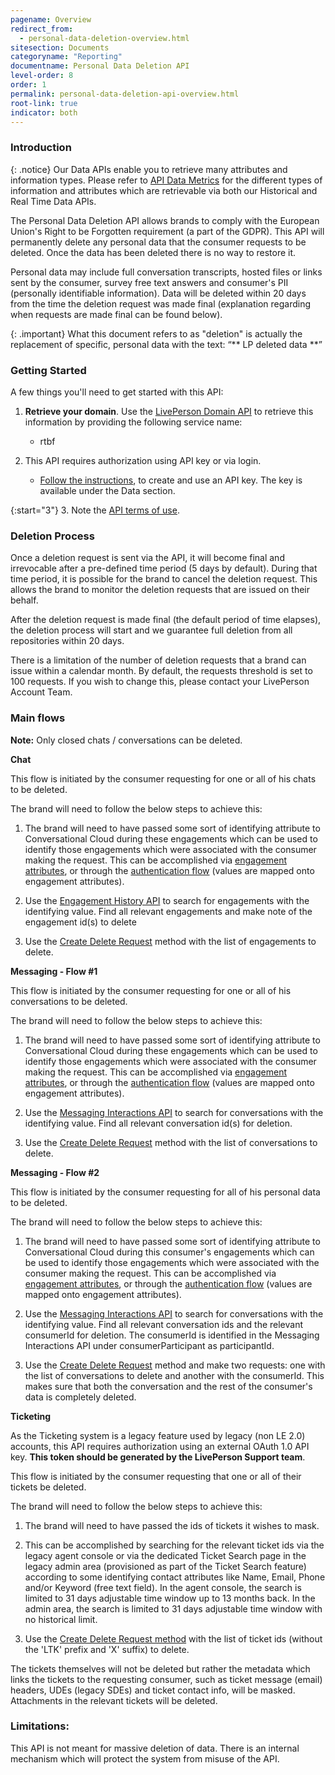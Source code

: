 ```yaml
---
pagename: Overview
redirect_from:
  - personal-data-deletion-overview.html
sitesection: Documents
categoryname: "Reporting"
documentname: Personal Data Deletion API
level-order: 8
order: 1
permalink: personal-data-deletion-api-overview.html
root-link: true
indicator: both
---
```


### Introduction

{: .notice}
Our Data APIs enable you to retrieve many attributes and information types. Please refer to [API Data Metrics](https://developers.liveperson.com/api-data-metrics.html) for the different types of information and attributes which are retrievable via both our Historical and Real Time Data APIs.

The Personal Data Deletion API allows brands to comply with the European Union's Right to be Forgotten requirement (a part of the GDPR). This API will permanently delete any personal data that the consumer requests to be deleted. Once the data has been deleted there is no way to restore it.

Personal data may include full conversation transcripts, hosted files or links sent by the consumer, survey free text answers and consumer's PII (personally identifiable information). Data will be deleted within 20 days from the time the deletion request was made final (explanation regarding when requests are made final can be found below).

{: .important}
What this document refers to as "deletion" is actually the replacement of specific, personal data with the text: “** LP deleted data **”

### Getting Started

A few things you'll need to get started with this API:

1. **Retrieve your domain**. Use the [LivePerson Domain API](agent-domain-domain-api.html) to retrieve this information by providing the following service name:

	* rtbf

2. This API requires authorization using API key or via login.

	* [Follow the instructions](guides-gettingstarted.html), to create and use an API key. The key is available under the Data section.

{:start="3"}
3. Note the [API terms of use](https://www.liveperson.com/policies/apitou).

### Deletion Process

Once a deletion request is sent via the API, it will become final and irrevocable after a pre-defined time period (5 days by default). During that time period, it is possible for the brand to cancel the deletion request. This allows the brand to monitor the deletion requests that are issued on their behalf.

After the deletion request is made final (the default period of time elapses), the deletion process will start and we guarantee full deletion from all repositories within 20 days.

There is a limitation of the number of deletion requests that a brand can issue within a calendar month. By default, the requests threshold is set to 100 requests. If you wish to change this, please contact your LivePerson Account Team.

### Main flows

**Note:** Only closed chats / conversations can be deleted.

**Chat**

This flow is initiated by the consumer requesting for one or all of his chats to be deleted.

The brand will need to follow the below steps to achieve this:

1. The brand will need to have passed some sort of identifying attribute to Conversational Cloud during these engagements which can be used to identify those engagements which were associated with the consumer making the request. This can be accomplished via [engagement attributes](engagement-attributes-overview.html), or through the [authentication flow](guides-authentication-detailedapi.html#openid-token-structure) (values are mapped onto engagement attributes).

2. Use the [Engagement History API](data-engagement-history-overview.html) to search for engagements with the identifying value. Find all relevant engagements and make note of the engagement id(s) to delete

3. Use the [Create Delete Request](personal-data-deletion-delete-request.html) method with the list of engagements to delete.

**Messaging - Flow #1**

This flow is initiated by the consumer requesting for one or all of his conversations to be deleted.

The brand will need to follow the below steps to achieve this:

1. The brand will need to have passed some sort of identifying attribute to Conversational Cloud during these engagements which can be used to identify those engagements which were associated with the consumer making the request. This can be accomplished via [engagement attributes](engagement-attributes-overview.html), or through the [authentication flow](guides-authentication-detailedapi.html#openid-token-structure) (values are mapped onto engagement attributes).

2. Use the [Messaging Interactions API](data-messaging-interactions-overview.html) to search for conversations with the identifying value. Find all relevant conversation id(s) for deletion.

3. Use the [Create Delete Request](personal-data-deletion-delete-request.html) method with the list of conversations to delete.

**Messaging - Flow #2**

This flow is initiated by the consumer requesting for all of his personal data to be deleted.

The brand will need to follow the below steps to achieve this:

1. The brand will need to have passed some sort of identifying attribute to Conversational Cloud during this consumer's engagements which can be used to identify those engagements which were associated with the consumer making the request. This can be accomplished via [engagement attributes](engagement-attributes-overview.html), or through the [authentication flow](guides-authentication-detailedapi.html#openid-token-structure) (values are mapped onto engagement attributes).

2. Use the [Messaging Interactions API](data-messaging-interactions-overview.html) to search for conversations with the identifying value. Find all relevant conversation ids and the relevant consumerId for deletion. The consumerId is identified in the Messaging Interactions API under consumerParticipant as participantId.

3. Use the [Create Delete Request](personal-data-deletion-delete-request.html) method and make two requests: one with the list of conversations to delete and another with the consumerId. This makes sure that both the conversation and the rest of the consumer's data is completely deleted.

**Ticketing**

<div class="important"> As the Ticketing system is a legacy feature used by legacy (non LE 2.0) accounts, this API requires authorization using an external OAuth 1.0 API key. <b>This token should be generated by the LivePerson Support team</b>.</div>

This flow is initiated by the consumer requesting that one or all of their tickets be deleted.

The brand will need to follow the below steps to achieve this:

1. The brand will need to have passed the ids of tickets it wishes to mask.

2. This can be accomplished by searching for the relevant ticket ids via the legacy agent console or via the dedicated Ticket Search page in the legacy admin area (provisioned as part of the Ticket Search feature) according to some identifying contact attributes like Name, Email, Phone and/or Keyword (free text field). In the agent console, the search is limited to 31 days adjustable time window up to 13 months back. In the admin area, the search is limited to 31 days adjustable time window with no historical limit.

3. Use the [Create Delete Request method](personal-data-deletion-api-methods-create-deletion-request.html) with the list of ticket ids (without the 'LTK' prefix and 'X' suffix) to delete.

The tickets themselves will not be deleted but rather the metadata which links the tickets to the requesting consumer, such as ticket message (email) headers, UDEs (legacy SDEs) and ticket contact info, will be masked. Attachments in the relevant tickets will be deleted.

### Limitations:

This API is not meant for massive deletion of data. There is an internal mechanism which will protect the system from misuse of the API.

